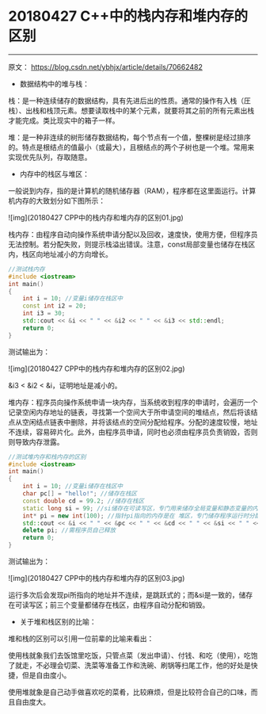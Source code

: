 # 20180427 C++中的栈内存和堆内存的区别



-----------

原文： https://blog.csdn.net/ybhjx/article/details/70662482

- 数据结构中的堆与栈：

栈：是一种连续储存的数据结构，具有先进后出的性质。通常的操作有入栈（圧栈）、出栈和栈顶元素。想要读取栈中的某个元素，就要将其之前的所有元素出栈才能完成。类比现实中的箱子一样。

堆：是一种非连续的树形储存数据结构，每个节点有一个值，整棵树是经过排序的。特点是根结点的值最小（或最大），且根结点的两个子树也是一个堆。常用来实现优先队列，存取随意。

- 内存中的栈区与堆区：

一般说到内存，指的是计算机的随机储存器（RAM），程序都在这里面运行。计算机内存的大致划分如下图所示：

![img](20180427 CPP中的栈内存和堆内存的区别01.jpg)

栈内存：由程序自动向操作系统申请分配以及回收，速度快，使用方便，但程序员无法控制。若分配失败，则提示栈溢出错误。注意，const局部变量也储存在栈区内，栈区向地址减小的方向增长。

```cpp
//测试栈内存
#include <iostream>
int main()
{
    int i = 10; //变量i储存在栈区中
    const int i2 = 20;
    int i3 = 30;
    std::cout << &i << " " << &i2 << " " << &i3 << std::endl;
    return 0;
}
```

测试输出为：

![img](20180427 CPP中的栈内存和堆内存的区别02.jpg)

&i3 < &i2 < &i，证明地址是减小的。

堆内存：程序员向操作系统申请一块内存，当系统收到程序的申请时，会遍历一个记录空闲内存地址的链表，寻找第一个空间大于所申请空间的堆结点，然后将该结点从空闲结点链表中删除，并将该结点的空间分配给程序。分配的速度较慢，地址不连续，容易碎片化。此外，由程序员申请，同时也必须由程序员负责销毁，否则则导致内存泄露。

```cpp
//测试堆内存和栈内存的区别
#include <iostream>
int main()
{
    int i = 10; //变量i储存在栈区中
    char pc[] = "hello!"; //储存在栈区
    const double cd = 99.2; //储存在栈区
    static long si = 99; //si储存在可读写区，专门用来储存全局变量和静态变量的内存
    int* pi = new int(100); //指针pi指向的内存是在 堆区，专门储存程序运行时分配的内存
    std::cout << &i << " " << &pc << " " << &cd << " " << &si << " " << pi << std::endl;
    delete pi; //需程序员自己释放
    return 0;
}
```

测试输出为：

![img](20180427 CPP中的栈内存和堆内存的区别03.jpg)

运行多次后会发现pi所指向的地址并不连续，是跳跃式的；而&si是一致的，储存在可读写区；前三个变量都储存在栈区，由程序自动分配和销毁。

 

- 关于堆和栈区别的比喻：

堆和栈的区别可以引用一位前辈的比喻来看出：

使用栈就象我们去饭馆里吃饭，只管点菜（发出申请）、付钱、和吃（使用），吃饱了就走，不必理会切菜、洗菜等准备工作和洗碗、刷锅等扫尾工作，他的好处是快捷，但是自由度小。

使用堆就象是自己动手做喜欢吃的菜肴，比较麻烦，但是比较符合自己的口味，而且自由度大。